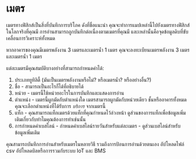 # เมตร

เมตรทางฟิสิกส์เป็นสิ่งที่บันทึกการบริโภค ดังที่ชื่อแนะนำ คุณจะทำการแมปเหล่านี้ไปยังเมตรทางฟิสิกส์ในโลกจริงที่คุณมี การอ่านสามารถถูกบันทึกต่อเนื่องตามเมตรที่คุณมี และเหล่านั้นคือจุดข้อมูลดิบที่ขับเคลื่อนการวิเคราะห์ทั้งหมด

หากอาคารของคุณมีเมตรพลังงาน 3 เมตรและเมตรน้ำ 1 เมตร คุณจะลงทะเบียนเมตรพลังงาน 3 เมตรและเมตรน้ำ 1 เมตร

แต่ละเมตรมีคุณสมบัติบางอย่างที่สามารถกำหนดค่าได้:

1. ประเภทยูทิลิตี้ (มันเป็นเมตรพลังงานหรือไม่? หรือเมตรน้ำ? หรืออย่างอื่น?)
2. ชื่อ - สามารถเป็นอะไรก็ได้ที่อธิบายได้
3. หน่วย - เมตรนี้ใช้หน่วยอะไรในการบันทึกและแสดงการอ่าน
4. ตำแหน่ง - เมตรนี้ผูกมัดกับตำแหน่งใด เมตรสามารถผูกมัดกับหน่วยเดียว ชั้นหรืออาคารทั้งหมด คุณจะเลือกตำแหน่งที่ได้รับการ _บริการ_ จากเมตรนี้
5. แท็ก - คุณสามารถแท็กเมตรด้วยแท็กที่คุณกำหนดไว้ล่วงหน้า ดูส่วนของการแท็กเพื่อข้อมูลเพิ่มเติมเกี่ยวกับทำไมคุณต้องการทำเช่นนั้น
6. การกำหนดค่าเบสไลน์ - กำหนดค่าเบสไลน์รายวันสำหรับแต่ละเมตร - ดูส่วนเบสไลน์สำหรับข้อมูลเพิ่มเติม

คุณสามารถบันทึกการอ่านสำหรับเมตรในหลายวิธี รวมถึงการป้อนการอ่านด้วยตนเอง อัปโหลดไฟล์ csv อัปโหลดบิลหรือการรวมกับระบบ IoT และ BMS